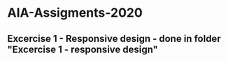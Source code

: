 # AIA-Assigments-2020
## Excercise 1 - Responsive design - done in folder "Excercise 1 - responsive design"
